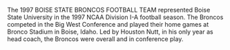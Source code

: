 The 1997 BOISE STATE BRONCOS FOOTBALL TEAM represented Boise State University in the 1997 NCAA Division I-A football season. The Broncos competed in the Big West Conference and played their home games at Bronco Stadium in Boise, Idaho. Led by Houston Nutt, in his only year as head coach, the Broncos were overall and in conference play.
